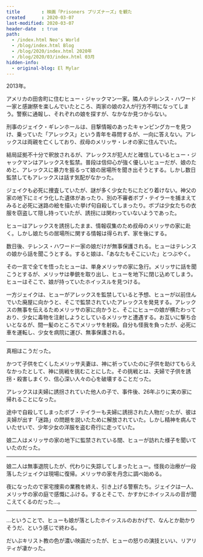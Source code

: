 ```yaml
---
title        : 映画「Prisoners プリズナーズ」を観た
created      : 2020-03-07
last-modified: 2020-03-07
header-date  : true
path:
  - /index.html Neo's World
  - /blog/index.html Blog
  - /blog/2020/index.html 2020年
  - /blog/2020/03/index.html 03月
hidden-info:
  - original-blog: El Mylar
---
```


2013年。

アメリカの田舎町に住むヒュー・ジャックマン一家。隣人のテレンス・ハワード一家と感謝祭を楽しんでいたところ、両家の娘の2人が行方不明になってしまう。警察に通報し、それぞれの娘を探すが、なかなか見つからない。

刑事のジェイク・ギレンホールは、目撃情報のあったキャンピングカーを見つけ、乗っていた「アレックス」という青年を尋問するが、一向に答えない。アレックスは両親を亡くしており、叔母のメリッサ・レオの家に住んでいた。

結局証拠不十分で釈放されるが、アレックスが犯人だと確信しているヒュー・ジャックマンはアレックスを監禁。普段は信仰心が強く優しいヒューだが、娘のためと、アレックスに暴力を振るって娘の居場所を聞き出そうとする。しかし数日監禁してもアレックスは話す気配がなかった。

ジェイクも必死に捜査していたが、謎が多く少女たちにたどり着けない。神父の家の地下にミイラ化した遺体があったり、別の不審者ボブ・テイラーを捕まえてみると必死に迷路の絵を描いた挙げ句自殺してしまったり。ボブは少女たちの衣服を窃盗して隠し持っていたが、誘拐には関わっていないようであった。

ヒューはアレックスを誘拐したまま、情報収集のため叔母のメリッサの家に赴く。しかし娘たちの居場所に関する情報は得られず、家を後にする。

数日後、テレンス・ハワード一家の娘だけが無事保護される。ヒューはテレンスの娘から話を聞こうとする。すると娘は、「あなたもそこにいた」とつぶやく。

その一言で全てを悟ったヒューは、単身メリッサの家に急行。メリッサに話を聞こうとするが、メリッサは拳銃を取り出し、ヒューを地下に閉じ込めてしまう。ヒューはそこで、娘が持っていたホイッスルを見つける。

一方ジェイクは、ヒューがアレックスを監禁していると予想、ヒューが以前住んでいた廃屋に向かうと、そこで監禁されていたアレックスを発見する。アレックスの無事を伝えるためメリッサの家に向かうと、そこにヒューの娘が横たわっており、少女に毒物を注射しようとしているメリッサと遭遇する。お互いに撃ち合いとなるが、間一髪のところでメリッサを射殺。自分も怪我を負ったが、必死に車を運転し、少女を病院に運び、無事保護される。

---

真相はこうだった。

かつて子供を亡くしたメリッサ夫妻は、神に祈っていたのに子供を助けてもらえなかったとして、神に挑戦を挑むことにした。その挑戦とは、夫婦で子供を誘拐・殺害しまくり、信心深い人々の心を破壊することだった。

アレックスは夫婦に誘拐されていた他人の子で、事件後、26年ぶりに実の家に帰れることになった。

途中で自殺してしまったボブ・テイラーも夫婦に誘拐された人物だったが、彼は夫婦が出す「迷路」の問題を説いたために解放されていた。しかし精神を病んでいたせいで、少年少女の洋服を盗む奇行に走っていた。

娘二人はメリッサの家の地下に監禁されている間、ヒューが訪れた様子を聞いていたのだった。

---

娘二人は無事退院したが、代わりに失踪してしまったヒュー。怪我の治療が一段落したジェイクは現場に復帰。メリッサの家を丹念に調べ始める。

夜になったので家宅捜索の業務を終え、引き上げる警察たち。ジェイクは一人、メリッサの家の庭で感慨にふける。するとそこで、かすかにホイッスルの音が聞こえてくるのだった…。

---

…ということで、ヒューも娘が落としたホイッスルのおかげで、なんとか助かりそうだ、という感じで終わる。

だいぶキリスト教の色が濃い映画だったが、ヒューの怒りの演技といい、リアリティが凄かった。
